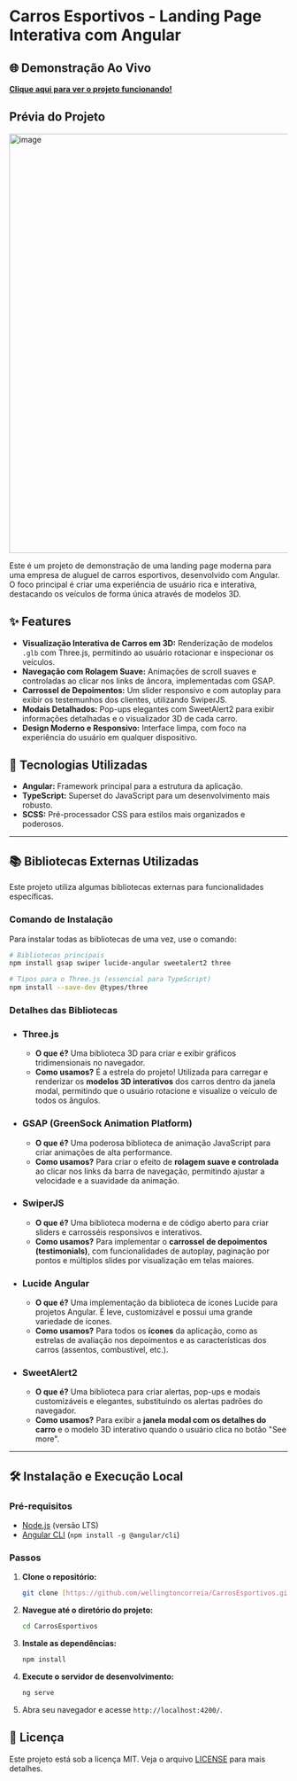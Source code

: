 # Carros Esportivos - Landing Page Interativa com Angular

## 🌐 Demonstração Ao Vivo

**[Clique aqui para ver o projeto funcionando!](https://carros-esportivos-b5cr.vercel.app/)**

## Prévia do Projeto
<img width="1898" height="757" alt="image" src="https://github.com/user-attachments/assets/85200f61-8a3b-4b6e-9852-62668686a1fd" />

Este é um projeto de demonstração de uma landing page moderna para uma empresa de aluguel de carros esportivos, desenvolvido com Angular. O foco principal é criar uma experiência de usuário rica e interativa, destacando os veículos de forma única através de modelos 3D.

## ✨ Features

* **Visualização Interativa de Carros em 3D:** Renderização de modelos `.glb` com Three.js, permitindo ao usuário rotacionar e inspecionar os veículos.
* **Navegação com Rolagem Suave:** Animações de scroll suaves e controladas ao clicar nos links de âncora, implementadas com GSAP.
* **Carrossel de Depoimentos:** Um slider responsivo e com autoplay para exibir os testemunhos dos clientes, utilizando SwiperJS.
* **Modais Detalhados:** Pop-ups elegantes com SweetAlert2 para exibir informações detalhadas e o visualizador 3D de cada carro.
* **Design Moderno e Responsivo:** Interface limpa, com foco na experiência do usuário em qualquer dispositivo.

## 🚀 Tecnologias Utilizadas

* **Angular:** Framework principal para a estrutura da aplicação.
* **TypeScript:** Superset do JavaScript para um desenvolvimento mais robusto.
* **SCSS:** Pré-processador CSS para estilos mais organizados e poderosos.

---

## 📚 Bibliotecas Externas Utilizadas

Este projeto utiliza algumas bibliotecas externas para funcionalidades específicas.

### Comando de Instalação

Para instalar todas as bibliotecas de uma vez, use o comando:

```bash
# Bibliotecas principais
npm install gsap swiper lucide-angular sweetalert2 three

# Tipos para o Three.js (essencial para TypeScript)
npm install --save-dev @types/three
```

### Detalhes das Bibliotecas

* ### **Three.js**
    * **O que é?** Uma biblioteca 3D para criar e exibir gráficos tridimensionais no navegador.
    * **Como usamos?** É a estrela do projeto! Utilizada para carregar e renderizar os **modelos 3D interativos** dos carros dentro da janela modal, permitindo que o usuário rotacione e visualize o veículo de todos os ângulos.

* ### **GSAP (GreenSock Animation Platform)**
    * **O que é?** Uma poderosa biblioteca de animação JavaScript para criar animações de alta performance.
    * **Como usamos?** Para criar o efeito de **rolagem suave e controlada** ao clicar nos links da barra de navegação, permitindo ajustar a velocidade e a suavidade da animação.

* ### **SwiperJS**
    * **O que é?** Uma biblioteca moderna e de código aberto para criar sliders e carrosséis responsivos e interativos.
    * **Como usamos?** Para implementar o **carrossel de depoimentos (testimonials)**, com funcionalidades de autoplay, paginação por pontos e múltiplos slides por visualização em telas maiores.

* ### **Lucide Angular**
    * **O que é?** Uma implementação da biblioteca de ícones Lucide para projetos Angular. É leve, customizável e possui uma grande variedade de ícones.
    * **Como usamos?** Para todos os **ícones** da aplicação, como as estrelas de avaliação nos depoimentos e as características dos carros (assentos, combustível, etc.).

* ### **SweetAlert2**
    * **O que é?** Uma biblioteca para criar alertas, pop-ups e modais customizáveis e elegantes, substituindo os alertas padrões do navegador.
    * **Como usamos?** Para exibir a **janela modal com os detalhes do carro** e o modelo 3D interativo quando o usuário clica no botão "See more".

---

## 🛠️ Instalação e Execução Local

### Pré-requisitos

* [Node.js](https://nodejs.org/) (versão LTS)
* [Angular CLI](https://angular.dev/cli) (`npm install -g @angular/cli`)

### Passos

1.  **Clone o repositório:**
    ```bash
    git clone [https://github.com/wellingtoncorreia/CarrosEsportivos.git](https://github.com/wellingtoncorreia/CarrosEsportivos.git)
    ```

2.  **Navegue até o diretório do projeto:**
    ```bash
    cd CarrosEsportivos
    ```

3.  **Instale as dependências:**
    ```bash
    npm install
    ```

4.  **Execute o servidor de desenvolvimento:**
    ```bash
    ng serve
    ```

5.  Abra seu navegador e acesse `http://localhost:4200/`.

## 📄 Licença

Este projeto está sob a licença MIT. Veja o arquivo [LICENSE](LICENSE) para mais detalhes.
